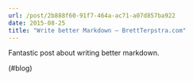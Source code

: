 ```yaml
---
url: /post/2b888f60-91f7-464a-ac71-a07d857ba922
date: 2015-08-25
title: "Write better Markdown – BrettTerpstra.com"
---
```


Fantastic post about writing better markdown.



(#blog)